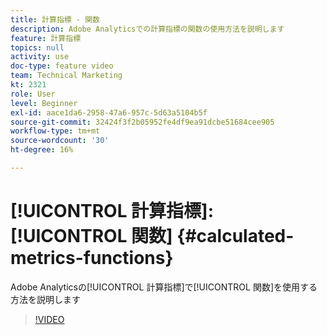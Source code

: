 ```yaml
---
title: 計算指標 - 関数
description: Adobe Analyticsでの計算指標の関数の使用方法を説明します
feature: 計算指標
topics: null
activity: use
doc-type: feature video
team: Technical Marketing
kt: 2321
role: User
level: Beginner
exl-id: aace1da6-2958-47a6-957c-5d63a5104b5f
source-git-commit: 32424f3f2b05952fe4df9ea91dcbe51684cee905
workflow-type: tm+mt
source-wordcount: '30'
ht-degree: 16%

---
```


# [!UICONTROL 計算指標]: [!UICONTROL 関数] {#calculated-metrics-functions}

Adobe Analyticsの[!UICONTROL 計算指標]で[!UICONTROL 関数]を使用する方法を説明します

>[!VIDEO](https://video.tv.adobe.com/v/25408/?quality=12)
